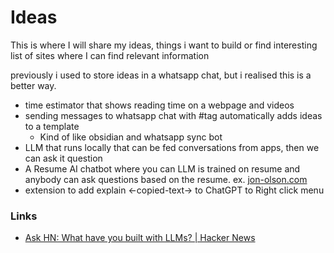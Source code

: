 
# Ideas 
This is where I will share my ideas, things i want to build or find interesting list of sites where I can find relevant information 


previously i used to store ideas in a whatsapp chat, but i realised this is a better way.
 -  time estimator that shows reading time on a webpage and videos
 - sending messages to whatsapp chat with #tag automatically adds ideas to a template
	 - Kind of like obsidian and whatsapp sync bot
 - LLM that runs locally that can be fed conversations from apps, then we can ask it question
 - A Resume AI chatbot where you can LLM is trained on resume and anybody can ask questions based on the resume. ex. [jon-olson.com](https://www.jon-olson.com/resume_ai)
 - extension to add explain <-copied-text-> to ChatGPT to Right click menu


### Links
- [Ask HN: What have you built with LLMs? | Hacker News](https://news.ycombinator.com/item?id=39263664)
